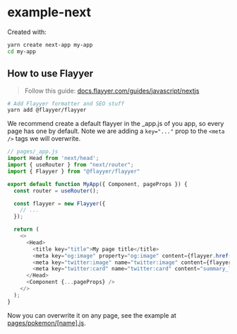 # example-next

Created with:

```bash
yarn create next-app my-app
cd my-app
```

## How to use Flayyer

> Follow this guide: [docs.flayyer.com/guides/javascript/nextjs](https://docs.flayyer.com/guides/javascript/nextjs)

```bash
# Add Flayyer formatter and SEO stuff
yarn add @flayyer/flayyer
```

We recommend create a default flayyer in the _app.js of you app, so every page has one by default. Note we are adding a `key="..."` prop to the `<meta />` tags we will overwrite.

```js
// pages/_app.js
import Head from 'next/head';
import { useRouter } from "next/router";
import { Flayyer } from "@flayyer/flayyer"

export default function MyApp({ Component, pageProps }) {
  const router = useRouter();

  const flayyer = new Flayyer({
    // ...
  });

  return (
    <>
      <Head>
        <title key="title">My page title</title>
        <meta key="og:image" property="og:image" content={flayyer.href()} />
        <meta key="twitter:image" name="twitter:image" content={flayyer.href()} />
        <meta key="twitter:card" name="twitter:card" content="summary_large_image" />
      </Head>
      <Component {...pageProps} />
    </>
  );
}
```

Now you can overwrite it on any page, see the example at [pages/pokemon/[name].js](./pages/pokemon/[name].js).
